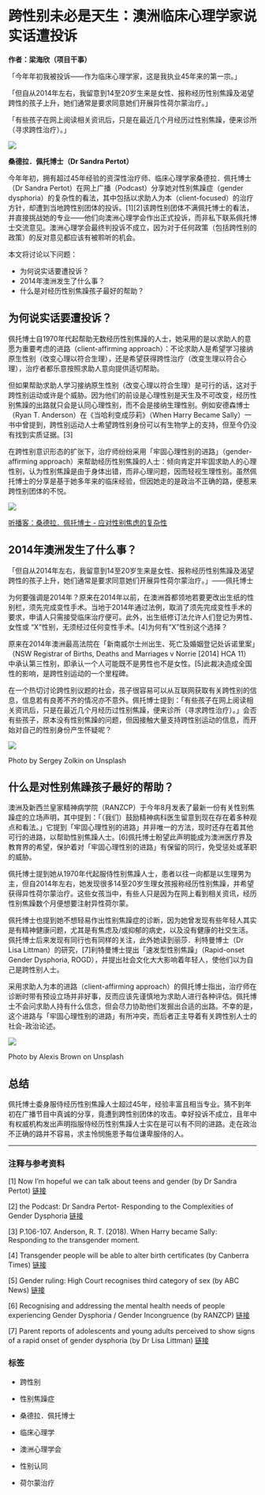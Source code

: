 # 跨性别未必是天生：澳洲临床心理学家说实话遭投诉

**作者：梁海欣（项目干事）**

「今年年初我被投诉——作为临床心理学家，这是我执业45年来的第一宗。」

「但自从2014年左右，我留意到14至20岁生来是女性、报称经历性别焦躁及渴望跨性的孩子上升，她们通常是要求同意她们开展异性荷尔蒙治疗。」

「有些孩子在网上阅读相关资讯后，只是在最近几个月经历过性别焦躁，便来诊所（寻求跨性治疗）。」

![](https://i0.wp.com/blog.scs.org.hk/wp-content/uploads/2021/11/dr-sandra-pertot.png?resize=90%2C90&ssl=1)

**桑德拉．佩托博士（Dr Sandra Pertot）**

今年年初，拥有超过45年经验的资深性治疗师、临床心理学家桑德拉．佩托博士（Dr Sandra Pertot）在网上广播（Podcast）分享她对性别焦躁症（gender dysphoria）的复杂性的看法，其中包括以求助人为本（client-focused）的治疗方针，却遭到当地跨性别团体的投诉。\[1\]\[2\]该跨性别团体不满佩托博士的看法，并直接挑战她的专业——他们向澳洲心理学会作出正式投诉，而非私下联系佩托博士交流意见。澳洲心理学会最终判投诉不成立，因为对于任何政策（包括跨性别的政策）的反对意见都应该有被聆听的机会。

本文将讨论以下问题：
- 为何说实话要遭投诉？
- 2014年澳洲发生了什么事？
- 什么是对经历性别焦躁孩子最好的帮助？

## 为何说实话要遭投诉？

佩托博士自1970年代起帮助无数经历性别焦躁的人士，她采用的是以求助人的意愿为重要考虑的进路（client-affirming approach）：不论求助人是希望学习接纳原生性别（改变心理以符合生理），还是希望获得跨性治疗（改变生理以符合心理），治疗者都乐意按照求助人意向提供适切帮助。

但如果帮助求助人学习接纳原生性别（改变心理以符合生理）是可行的话，这对于跨性别运动或许是个威胁。因为他们的前设是心理性别是天生及不可改变，经历性别焦躁的出路就只会是认同心理性别，而不会是接纳生理性别。例如安德森博士（Ryan T. Anderson）在《当哈利变成莎莉》（When Harry Became Sally）一书中曾提到，跨性别运动人士希望跨性别身份可以有生物学上的支持，但至今仍没有找到实质证据。\[3\]

在跨性别意识形态的扩张下，治疗师纷纷采用「牢固心理性别的进路」（gender-affirming approach）来帮助经历性别焦躁的人士：倾向肯定并牢固求助人的心理性别，认为性别焦躁是由于身体出错，而非心理问题，因而轻视生理性别。虽然佩托博士的分享是基于她多年来的临床经验，但因她走的是政治不正确的路，便惹来跨性别团体的不悦。

![](https://i0.wp.com/blog.scs.org.hk/wp-content/uploads/2021/11/WhatsApp-Image-2021-11-10-at-17.14.37.jpeg?resize=300%2C213&ssl=1)

[听播客：桑德拉．佩托博士 - 应对性别焦虑的复杂性](https://soundcloud.com/user-895350217/dr-sandra-pertot-responding-to-the-complexities-of-gender-dysphoria)

## 2014年澳洲发生了什么事？

「但自从2014年左右，我留意到14至20岁生来是女性、报称经历性别焦躁及渴望跨性的孩子上升，她们通常是要求同意她们开展异性荷尔蒙治疗。」——佩托博士

为何要强调是2014年？原来在2014年以前，在澳洲首都领地若要更改出生纸的性别栏，须先完成变性手术。当地于2014年通过法例，取消了须先完成变性手术的要求，申请人只需接受临床治疗便可。此外，出生纸修订法允许人们登记为男性、女性或 “X”性别，无须经过任何变性手术。\[4\]为何有“X”性别这个选择？

原来在2014年澳洲最高法院在「新南威尔士州出生、死亡及婚姻登记处诉诺里案」（NSW Registrar of Births, Deaths and Marriages v Norrie \[2014\] HCA 11）中承认第三性别，即承认一个人可能既不是男性也不是女性。\[5\]此裁决造成全国性的影响，是跨性别运动的一个里程碑。

在一个热切讨论跨性别议题的社会，孩子很容易可以从互联网获取有关跨性别的信息，信息若有良莠不齐的情况亦不意外。佩托博士提到：「有些孩子在网上阅读相关资讯后，只是在最近几个月经历过性别焦躁，便来诊所（寻求跨性治疗）。」会否有些孩子，原本没有性别焦躁的问题，但因接触大量支持跨性别运动的信息，而开始对自己的性别身份产生怀疑呢？

![](https://i0.wp.com/blog.scs.org.hk/wp-content/uploads/2021/11/sergey-zolkin-_UeY8aTI6d0-unsplash.jpg?resize=300%2C200&ssl=1)

Photo by Sergey Zolkin on Unsplash

## 什么是对性别焦躁孩子最好的帮助？

澳洲及新西兰皇家精神病学院（RANZCP）于今年8月发表了最新一份有关性别焦躁症的立场声明，其中提到：「（我们）鼓励精神病科医生留意到现在存在着多种观点和看法。」它提到「牢固心理性别的进路」并非唯一的方法，现时还存在着其他可行的进路，以帮助性别焦躁人士。\[6\]佩托博士盼望此声明能成为澳洲医疗界及教育界的希望，保护着对「牢固心理性别的进路」有保留的同行，免受惩处或革职的威胁。

佩托博士提到她从1970年代起服侍性别焦躁人士，患者以往一向都是以生理男为主，但自2014年左右，她发现很多14至20岁生理女孩报称经历性别焦躁，并希望获得异性荷尔蒙治疗。这些女孩当中，有些人只是因为在网上看到相关资讯，经历性别焦躁数个月便想要注射异性荷尔蒙。

佩托博士也提到她不想轻易作出性别焦躁症的诊断，因为她曾发现有些年轻人其实是有精神健康问题，尤其是有焦虑及/或抑郁的病史，以及没有健康的社交生活。佩托博士后来发现有同行也有同样的关注，此外她读到丽莎．利特曼博士（Dr Lisa Littman）的研究，\[7\]利特曼博士提出「速发型性别焦躁」（Rapid-onset Gender Dysphoria, ROGD），并提出社会文化大大影响着年轻人，使他们以为自己是跨性别人士。

采用求助人为本的进路（client-affirming approach）的佩托博士指出，治疗师在诊断时带有预设立场并非好事，反而应该先谨慎地为求助人进行各种评估。佩托博士不会问求助人持有什么信念，但会尽力协助他们发掘出合适的出路。不幸的是，这个进路与「牢固心理性别的进路」有所冲突，而后者正主导着有关跨性别人士的社会-政治论述。

![](https://i0.wp.com/blog.scs.org.hk/wp-content/uploads/2021/11/alexis-brown-Xv7k95vOFA-unsplash.jpg?resize=300%2C200&ssl=1)

Photo by Alexis Brown on Unsplash

## 总结

佩托博士委身服侍经历性别焦躁人士超过45年，经验丰富且相当专业。猜不到年初在广播节目中真诚的分享，竟遭到跨性别团体的攻击。幸好投诉不成立，且年中有权威机构发出声明指服侍经历性别焦躁人士实在是可以有不同的进路。走在政治不正确的路并不容易，求主怜悯施恩予每位谦卑服侍的人。

---

### 注释与参考资料

\[1\] Now I’m hopeful we can talk about teens and gender (by Dr Sandra Pertot) [链接](https://www.smh.com.au/national/nsw/now-i-m-hopeful-we-can-we-talk-about-teens-and-gender-20211031-p594q6.html)

\[2\] the Podcast: Dr Sandra Pertot- Responding to the Complexities of Gender Dysphoria [链接](https://soundcloud.com/user-895350217/dr-sandra-pertot-responding-to-the-complexities-of-gender-dysphoria)

\[3\] P.106-107. Anderson, R. T. (2018). When Harry became Sally: Responding to the transgender moment.

\[4\] Transgender people will be able to alter birth certificates (by Canberra Times) [链接](https://www.canberratimes.com.au/story/6144323/transgender-people-will-be-able-to-alter-birth-certificates/)

\[5\] Gender ruling: High Court recognises third category of sex (by ABC News) [链接](https://www.abc.net.au/news/2014-04-02/high-court-recognises-gender-neutral/5361362?nw=0&r=HtmlFragment)

\[6\] Recognising and addressing the mental health needs of people experiencing Gender Dysphoria / Gender Incongruence (by RANZCP) [链接](https://www.ranzcp.org/news-policy/policy-and-advocacy/position-statements/gender-dysphoria)

\[7\] Parent reports of adolescents and young adults perceived to show signs of a rapid onset of gender dysphoria (by Dr Lisa Littman) [链接](https://www.ncbi.nlm.nih.gov/pmc/articles/PMC6095578/) 

### 标签

- 跨性别

- 性别焦躁症

- 桑德拉．佩托博士

- 临床心理学

- 澳洲心理学会

- 性别认同

- 荷尔蒙治疗